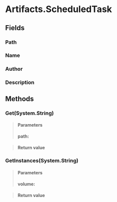 ﻿


# Artifacts.ScheduledTask

## Fields

### Path

### Name

### Author

### Description

## Methods


### Get(System.String)

> #### Parameters
> **path:** 

> #### Return value
> 

### GetInstances(System.String)

> #### Parameters
> **volume:** 

> #### Return value
> 